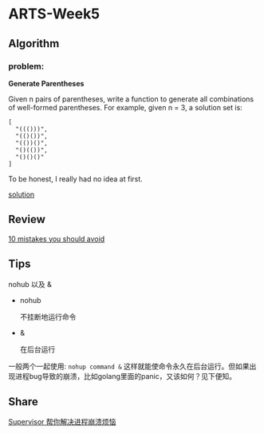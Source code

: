 # ARTS-Week5

## Algorithm
### problem:
**Generate Parentheses**

Given n pairs of parentheses, write a function to generate all combinations of well-formed parentheses.
For example, given n = 3, a solution set is:
```
[
  "((()))",
  "(()())",
  "(())()",
  "()(())",
  "()()()"
]
```
To be honest, I really had no idea at first.

[solution](index.go)

## Review
[10 mistakes you should avoid](https://medium.com/@ajay.dutta94/10-mistakes-you-should-avoid-as-a-web-developer-c4ad4d2570f6)

## Tips
nohub 以及 &
- nohub

    不挂断地运行命令
- &
  
    在后台运行

一般两个一起使用: `nohup command &` 这样就能使命令永久在后台运行。但如果出现进程bug导致的崩溃，比如golang里面的panic，又该如何？见下便知。
## Share
[Supervisor 帮你解决进程崩溃烦恼](week-5-share.md)
